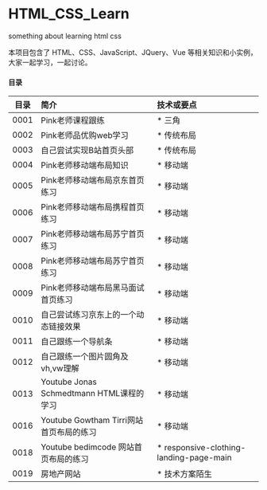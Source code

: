 # HTML_CSS_Learn
something about learning html css

本项目包含了 HTML、CSS、JavaScript、JQuery、Vue 等相关知识和小实例，大家一起学习，一起讨论。


#### 目录

| 目录   |      简介      |  技术或要点 |
|:----------:|:-------------|:------|
| 0001 |  Pink老师课程跟练 | * 三角 |
| 0002 |  Pink老师品优购web学习 | * 传统布局 |
| 0003 |  自己尝试实现B站首页头部 | * 传统布局 |
| 0004 |  Pink老师移动端布局知识 | * 移动端 |
| 0005 |  Pink老师移动端布局京东首页练习| * 移动端 |
| 0006 |  Pink老师移动端布局携程首页练习| * 移动端 |
| 0007 |  Pink老师移动端布局苏宁首页练习| * 移动端 |
| 0008 |  Pink老师移动端布局苏宁首页练习| * 移动端 |
| 0009 |  Pink老师移动端布局黑马面试首页练习| * 移动端 |
| 0010 |  自己尝试练习京东上的一个动态链接效果| * 移动端 |
| 0011 |  自己跟练一个导航条| * 移动端 |
| 0012 |  自己跟练一个图片圆角及vh,vw理解| * 移动端 |
| 0013 |  Youtube Jonas Schmedtmann HTML课程的学习| * 移动端 |
| 0016 |  Youtube Gowtham Tirri网站首页布局的练习| * 移动端 |
| 0018 |  Youtube bedimcode 网站首页布局的练习 | * responsive-clothing-landing-page-main |
| 0019 |  房地产网站 | * 技术方案陌生 |